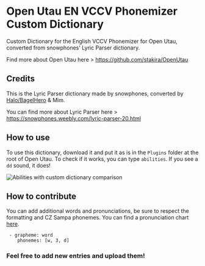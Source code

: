 # Open Utau EN VCCV Phonemizer Custom Dictionary
Custom Dictionary for the English VCCV Phonemizer for Open Utau, converted from snowphones' Lyric Parser dictionary.

Find more about Open Utau here > https://github.com/stakira/OpenUtau



## Credits
This is the Lyric Parser dictionary made by snowphones, converted by [Halo/BagelHero](https://github.com/BagelHero) & Mim. 

You can find more about Lyric Parser here > https://snowphones.weebly.com/lyric-parser-20.html

## How to use
To use this dictionary, download it and put it as is in the `Plugins` folder at the root of Open Utau. To check if it works, you can type `abilities`. If you see a `dd` sound, it does!

![Abilities with custom dictionary comparison](https://i.imgur.com/ibwkETQ.png)

## How to contribute
You can add additional words and pronunciations, be sure to respect the formatting and CZ Sampa phonemes. 
You can find a pronunciation chart [here](https://www.deviantart.com/yinp/art/English-Phonemes-Cheat-sheet-UPDATED-788955003).
```
 - grapheme: word
    phonemes: [w, 3, d]
```

### Feel free to add new entries and upload them!

